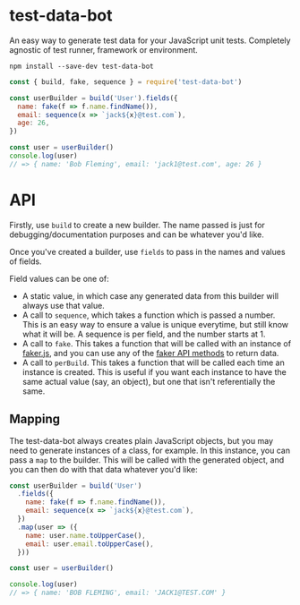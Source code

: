 # test-data-bot

An easy way to generate test data for your JavaScript unit tests. Completely agnostic of test runner, framework or environment.

```
npm install --save-dev test-data-bot
```

```js
const { build, fake, sequence } = require('test-data-bot')

const userBuilder = build('User').fields({
  name: fake(f => f.name.findName()),
  email: sequence(x => `jack${x}@test.com`),
  age: 26,
})

const user = userBuilder()
console.log(user)
// => { name: 'Bob Fleming', email: 'jack1@test.com', age: 26 }
```

# API

Firstly, use `build` to create a new builder. The name passed is just for debugging/documentation purposes and can be whatever you'd like.

Once you've created a builder, use `fields` to pass in the names and values of fields.

Field values can be one of:

- A static value, in which case any generated data from this builder will always use that value.
- A call to `sequence`, which takes a function which is passed a number. This is an easy way to ensure a value is unique everytime, but still know what it will be. A sequence is per field, and the number starts at 1.
- A call to `fake`. This takes a function that will be called with an instance of [faker.js](https://github.com/marak/Faker.js/), and you can use any of the [faker API methods](https://github.com/marak/Faker.js/#api-methods) to return data.
- A call to `perBuild`. This takes a function that will be called each time an instance is created. This is useful if you want each instance to have the same actual value (say, an object), but one that isn't referentially the same.

## Mapping

The test-data-bot always creates plain JavaScript objects, but you may need to generate instances of a class, for example. In this instance, you can pass a `map` to the builder. This will be called with the generated object, and you can then do with that data whatever you'd like:

```js
const userBuilder = build('User')
  .fields({
    name: fake(f => f.name.findName()),
    email: sequence(x => `jack${x}@test.com`),
  })
  .map(user => ({
    name: user.name.toUpperCase(),
    email: user.email.toUpperCase(),
  }))

const user = userBuilder()

console.log(user)
// => { name: 'BOB FLEMING', email: 'JACK1@TEST.COM' }
```
